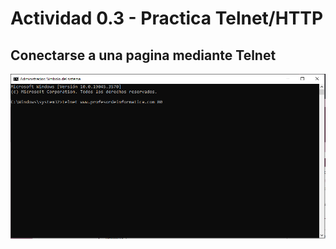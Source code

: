# Actividad 0.3 - Practica Telnet/HTTP
## Conectarse a una pagina mediante Telnet
![Primer paso de Telnet](https://github.com/AsdrubalCarbajosa/Servicios-de-Red-e-Internet/blob/main/0/t1.PNG)
